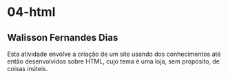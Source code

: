 # 04-html  
## Walisson Fernandes Dias  
Esta atividade envolve a criação de um site usando dos conhecimentos até então desenvolvidos sobre HTML, cujo tema é uma loja, sem propósito, de coisas inúteis.
